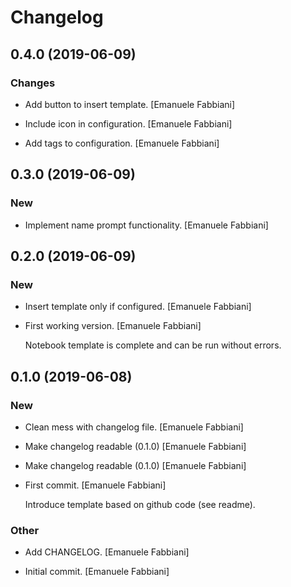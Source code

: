# Changelog


## 0.4.0 (2019-06-09)

### Changes

* Add button to insert template. [Emanuele Fabbiani]

* Include icon in configuration. [Emanuele Fabbiani]

* Add tags to configuration. [Emanuele Fabbiani]


## 0.3.0 (2019-06-09)

### New

* Implement name prompt functionality. [Emanuele Fabbiani]


## 0.2.0 (2019-06-09)

### New

* Insert template only if configured. [Emanuele Fabbiani]

* First working version. [Emanuele Fabbiani]

  Notebook template is complete and can be run without errors.


## 0.1.0 (2019-06-08)

### New

* Clean mess with changelog file. [Emanuele Fabbiani]

* Make changelog readable (0.1.0) [Emanuele Fabbiani]

* Make changelog readable (0.1.0) [Emanuele Fabbiani]

* First commit. [Emanuele Fabbiani]

  Introduce template based on github code (see readme).

### Other

* Add CHANGELOG. [Emanuele Fabbiani]

* Initial commit. [Emanuele Fabbiani]


